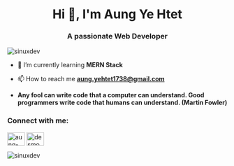 <h1 align="center">Hi 👋, I'm Aung Ye Htet</h1>
<h3 align="center">A passionate Web Developer</h3>

<p align="left"> <img src="https://komarev.com/ghpvc/?username=sinuxdev&label=Profile%20views&color=0e75b6&style=flat" alt="sinuxdev" /> </p>

- 🌱 I’m currently learning **MERN Stack**

- 📫 How to reach me **aung.yehtet1738@gmail.com**

- **Any fool can write code that a computer can understand. Good programmers write code that humans can understand. (Martin Fowler)**

<h3 align="left">Connect with me:</h3>
<p align="left">
<a href="https://linkedin.com/in/aung-ye-htet-93b36325a/" target="blank"><img align="center" src="https://raw.githubusercontent.com/rahuldkjain/github-profile-readme-generator/master/src/images/icons/Social/linked-in-alt.svg" alt="aung-ye-htet-93b36325a/" height="30" width="40" /></a>
<a href="https://fb.com/desmond.desmondabreu.1" target="blank"><img align="center" src="https://raw.githubusercontent.com/rahuldkjain/github-profile-readme-generator/master/src/images/icons/Social/facebook.svg" alt="desmond.desmondabreu.1" height="30" width="40" /></a>
</p>

<p><img align="center" src="https://github-readme-stats.vercel.app/api/top-langs?username=sinuxdev&show_icons=true&locale=en&layout=compact" alt="sinuxdev" /></p>
